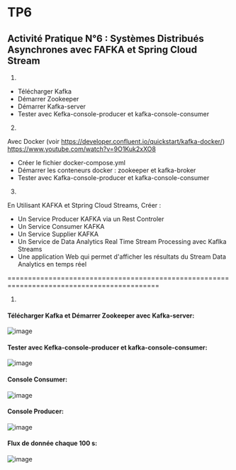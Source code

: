 # TP6
## Activité Pratique N°6 : Systèmes Distribués Asynchrones avec FAFKA  et Spring Cloud Stream

1. 
- Télécharger Kafka
- Démarrer Zookeeper
- Démarrer Kafka-server
- Tester avec Kefka-console-producer et kafka-console-consumer
2. 
Avec Docker (voir https://developer.confluent.io/quickstart/kafka-docker/)
https://www.youtube.com/watch?v=9O1Kuk2xXO8
 - Créer le fichier docker-compose.yml
 - Démarrer les conteneurs docker : zookeeper et kafka-broker
 - Tester avec Kafka-console-producer et kafka-console-consumer
3. 
En Utilisant KAFKA et Stpring Cloud Streams, Créer :
- Un Service Producer KAFKA via un Rest Controler
- Un Service Consumer KAFKA
- Un Service Supplier KAFKA
- Un Service de Data Analytics Real Time Stream Processing avec Kaflka Streams
- Une application Web qui permet d'afficher les résultats du Stream Data Analytics en temps réel

===========================================================================================

1. 
#### Télécharger Kafka et Démarrer Zookeeper avec  Kafka-server:

![image](https://github.com/lam843/TP6/assets/78732216/88cd6c69-ad6d-4801-b27f-aef7436b059f)

#### Tester avec Kefka-console-producer et kafka-console-consumer:

![image](https://github.com/lam843/TP6/assets/78732216/3e23bf1e-8385-44ed-bfb4-d230ba688fcf)

#### Console Consumer:
![image](https://github.com/lam843/TP6/assets/78732216/0f63704f-3a83-4d5f-9b36-efd4512bec3e)


#### Console Producer:
![image](https://github.com/lam843/TP6/assets/78732216/f192d62a-49dc-4248-8380-cc3945d4749b)

#### Flux de donnée chaque 100 s:
![image](https://github.com/lam843/TP6/assets/78732216/ff34098e-fcd1-4e7f-a9be-80de891e9d3a)



